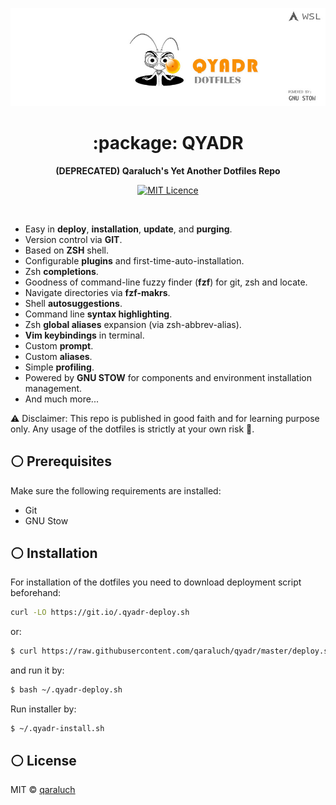 <p align="center">
  <img src="https://raw.githubusercontent.com/qaraluch/qyadr/master/.pic/qyadr-logo.jpg" alt="qyadr logo" width="880" />
</p>

<h1 align="center">:package: QYADR</h1>

<p align="center">
 <b>(DEPRECATED) Qaraluch's Yet Another Dotfiles Repo</b>
</p>

<p align="center">
   <a href="https://opensource.org/licenses/mit-license.php">
    <img alt="MIT Licence" src="https://badges.frapsoft.com/os/mit/mit.svg?v=103" />
  </a>
</p>

<br />

- Easy in **deploy**, **installation**, **update**, and **purging**.
- Version control via **GIT**.
- Based on **ZSH** shell.
- Configurable **plugins** and first-time-auto-installation.
- Zsh **completions**.
- Goodness of command-line fuzzy finder (**fzf**) for git, zsh and locate.
- Navigate directories via **fzf-makrs**.
- Shell **autosuggestions**.
- Command line **syntax highlighting**.
- Zsh **global aliases** expansion (via zsh-abbrev-alias).
- **Vim keybindings** in terminal.
- Custom **prompt**.
- Custom **aliases**.
- Simple **profiling**.
- Powered by **GNU STOW** for components and environment installation management.
- And much more...

:warning: Disclaimer:
This repo is published in good faith and for learning purpose only. Any usage of the dotfiles is strictly at your own risk :see_no_evil:.

## :white_circle: Prerequisites

Make sure the following requirements are installed:

- Git
- GNU Stow

## :white_circle: Installation

For installation of the dotfiles you need to download deployment script beforehand:

```sh
curl -LO https://git.io/.qyadr-deploy.sh
```

or:

```sh
$ curl https://raw.githubusercontent.com/qaraluch/qyadr/master/deploy.sh -Lo .qyadr-deploy.sh
```

and run it by:

```sh
$ bash ~/.qyadr-deploy.sh
```

Run installer by:

```
$ ~/.qyadr-install.sh
```

## :white_circle: License

MIT © [qaraluch](https://github.com/qaraluch)
